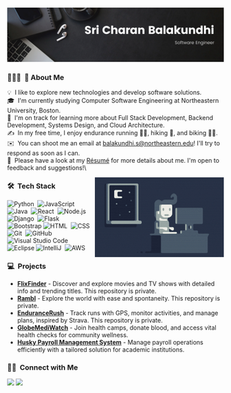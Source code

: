 ![Sri Charan Banner](./Assets/sricharan_banner.png)

### 👨🏻‍💻 &nbsp;👋 About Me

💡 &nbsp;I like to explore new technologies and develop software solutions.\
🎓 &nbsp;I'm currently studying Computer Software Engineering at Northeastern University, Boston.\
🌱 &nbsp;I'm on track for learning more about Full Stack Development, Backend Development, Systems Design, and Cloud Architecture.\
✍️ &nbsp;In my free time, I enjoy endurance running 🏃‍♂️, hiking 🥾, and biking 🚴‍♂️.\
✉️ &nbsp;You can shoot me an email at balakundhi.s@northeastern.edu! I'll try to respond as soon as I can.\
📄 &nbsp;Please have a look at my <a href="https://github.com/Balakundhi/portfolio/raw/main/FSE_Sri.pdf" target="_blank">Résumé</a> for more details about me. I'm open to feedback and suggestions!\

<img alt="Night Coding" src="https://raw.githubusercontent.com/AVS1508/AVS1508/master/assets/Night-Coding.gif" align="right"/>

### 🛠 &nbsp;Tech Stack

![Python](https://img.shields.io/badge/-Python-05122A?style=flat&logo=python)&nbsp;
![JavaScript](https://img.shields.io/badge/-JavaScript-05122A?style=flat&logo=javascript)&nbsp;
![Java](https://img.shields.io/badge/-Java-05122A?style=flat&logo=Java&logoColor=FFA518)&nbsp;
![React](https://img.shields.io/badge/-React-05122A?style=flat&logo=react)&nbsp;
![Node.js](https://img.shields.io/badge/-Node.js-05122A?style=flat&logo=node.js)&nbsp;
![Django](https://img.shields.io/badge/-Django-05122A?style=flat&logo=django&logoColor=092E20)&nbsp;
![Flask](https://img.shields.io/badge/-Flask-05122A?style=flat&logo=flask)&nbsp;
![Bootstrap](https://img.shields.io/badge/-Bootstrap-05122A?style=flat&logo=bootstrap&logoColor=563D7C)
![HTML](https://img.shields.io/badge/-HTML-05122A?style=flat&logo=HTML5)&nbsp;
![CSS](https://img.shields.io/badge/-CSS-05122A?style=flat&logo=CSS3&logoColor=1572B6)&nbsp;
![Git](https://img.shields.io/badge/-Git-05122A?style=flat&logo=git)&nbsp;
![GitHub](https://img.shields.io/badge/-GitHub-05122A?style=flat&logo=github)&nbsp;
![Visual Studio Code](https://img.shields.io/badge/-Visual%20Studio%20Code-05122A?style=flat&logo=visual-studio-code&logoColor=007ACC)&nbsp;
![Eclipse](https://img.shields.io/badge/-Eclipse-05122A?style=flat&logo=eclipse-ide&logoColor=2C2255)
![IntelliJ](https://img.shields.io/badge/-IntelliJ%20IDEA-05122A?style=flat&logo=intellij-idea)&nbsp;
![AWS](https://img.shields.io/badge/-AWS-05122A?style=flat&logo=amazon-aws&logoColor=FF9900)&nbsp;

### 💻 &nbsp;Projects

- **[FlixFinder](https://github.com/Balakundhi/FlixFinder)** - Discover and explore movies and TV shows with detailed info and trending titles. This repository is private.
- **[Rambl](https://github.com/Balakundhi/Rambl)** - Explore the world with ease and spontaneity. This repository is private.
- **[EnduranceRush](https://github.com/Balakundhi/EnduranceRush)** - Track runs with GPS, monitor activities, and manage plans, inspired by Strava. This repository is private.
- **[GlobeMediWatch](https://github.com/info-6150-spring-2024/final-project-globemediwatch)** - Join health camps, donate blood, and access vital health checks for community wellness.
- **[Husky Payroll Management System](https://github.com/Balakundhi/Husky_Payroll_Management_System_DAMG_6210)** - Manage payroll operations efficiently with a tailored solution for academic institutions.

### 🤝🏻 &nbsp;Connect with Me

<p align="center">

<a href="https://www.linkedin.com/in/sbalakundhi/"><img src="https://img.shields.io/badge/-Sri%20Charan%20Balakundhi-0077B5?style=flat&logo=Linkedin&logoColor=white"/></a>
<a href="mailto:balakundhi.s@northeastern.edu"><img src="https://img.shields.io/badge/-Sri%20Charan%20Balakundhi-D14836?style=flat&logo=Gmail&logoColor=white"/></a>

</p>
